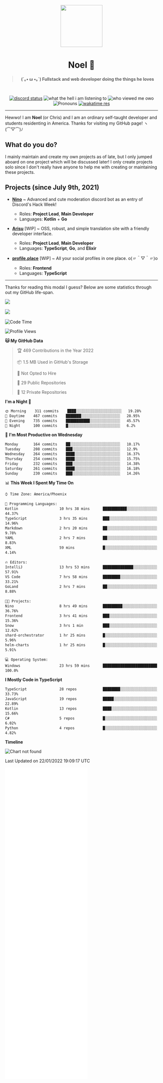 <div align='center'>
  <div align='center'>
    <img
      src='https://cdn.floofy.dev/art/icons/icon_cinnamonserval.png'
      width='138'
      height='138'
    />
  </div>
  <h1>Noel 🐾</h1>
  <blockquote><strong>(´｡• ω •｡`) Fullstack and web developer doing the things he loves</strong></blockquote>

  <br />

  <a href='https://discord.com/users/280158289667555328' target='_blank'><img alt="discord status" src="https://dev.discordprofiles.me/badge/status/280158289667555328" /></a>
  <img alt="what the hell i am listening to" src="https://dev.discordprofiles.me/badge/spotify/280158289667555328" />
  <img alt="who viewed me owo" src="https://komarev.com/ghpvc/?username=auguwu" />
  <img alt='Pronouns' src='https://img.shields.io/endpoint?url=https://pronoundb.org/shields/6004d014406af11e4593a013' />
  <a href="https://wakatime.com/@auguwu" target='_blank'>
    <img alt='wakatime res' src='https://wakatime.com/badge/user/89736485-42ec-4c0f-a2f3-481db74514dc.svg' />
  </a>
</div>

<hr />

Hewwo! I am **Noel** (or Chris) and I am an ordinary self-taught developer and students residenting in America. Thanks for visiting my GitHub page! ヽ(⌒▽⌒)ﾉ

## What do you do?
I mainly maintain and create my own projects as of late, but I only jumped aboard on one project which will be discussed later! I only create projects
solo since I don't really have anyone to help me with creating or maintaining these projects.

## Projects (since July 9th, 2021)
- [**Nino**](https://nino.sh) ~ Advanced and cute moderation discord bot as an entry of Discord's Hack Week!
  - Roles: **Project Lead**, **Main Developer**
  - Languages: **Kotlin** + **Go**

- [**Arisu**](https://arisu.land) [WIP] ~ OSS, robust, and simple translation site with a friendly developer interface.
  - Roles: **Project Lead**, **Main Developer**
  - Languages: **TypeScript**, **Go**, and **Elixir**

- [**profile.place**](https://profile.place) [WIP] ~ All your social profiles in one place. o(〃＾▽＾〃)o
  - Roles: **Frontend**
  - Languages: **TypeScript**

---

Thanks for reading this modal I guess? Below are some statistics through out my GitHub life-span.

![](https://github-readme-stats.vercel.app/api?username=auguwu&count_private=true&show_icons=true&theme=gruvbox)

![](https://github-readme-stats.vercel.app/api/top-langs/?username=auguwu&layout=compact&theme=gruvbox)

<!--START_SECTION:waka-->
![Code Time](http://img.shields.io/badge/Code%20Time-2%2C658%20hrs%2019%20mins-blue)

![Profile Views](http://img.shields.io/badge/Profile%20Views-4-blue)

**🐱 My GitHub Data** 

> 🏆 469 Contributions in the Year 2022
 > 
> 📦 1.5 MB Used in GitHub's Storage 
 > 
> 🚫 Not Opted to Hire
 > 
> 📜 29 Public Repositories 
 > 
> 🔑 12 Private Repositories  
 > 
**I'm a Night 🦉** 

```text
🌞 Morning    311 commits    ████░░░░░░░░░░░░░░░░░░░░░   19.28% 
🌆 Daytime    467 commits    ███████░░░░░░░░░░░░░░░░░░   28.95% 
🌃 Evening    735 commits    ███████████░░░░░░░░░░░░░░   45.57% 
🌙 Night      100 commits    █░░░░░░░░░░░░░░░░░░░░░░░░   6.2%

```
📅 **I'm Most Productive on Wednesday** 

```text
Monday       164 commits    ██░░░░░░░░░░░░░░░░░░░░░░░   10.17% 
Tuesday      208 commits    ███░░░░░░░░░░░░░░░░░░░░░░   12.9% 
Wednesday    264 commits    ████░░░░░░░░░░░░░░░░░░░░░   16.37% 
Thursday     254 commits    ████░░░░░░░░░░░░░░░░░░░░░   15.75% 
Friday       232 commits    ███░░░░░░░░░░░░░░░░░░░░░░   14.38% 
Saturday     261 commits    ████░░░░░░░░░░░░░░░░░░░░░   16.18% 
Sunday       230 commits    ███░░░░░░░░░░░░░░░░░░░░░░   14.26%

```


📊 **This Week I Spent My Time On** 

```text
⌚︎ Time Zone: America/Phoenix

💬 Programming Languages: 
Kotlin                   10 hrs 38 mins      ███████████░░░░░░░░░░░░░░   44.37% 
TypeScript               3 hrs 35 mins       ███░░░░░░░░░░░░░░░░░░░░░░   14.96% 
Markdown                 2 hrs 20 mins       ██░░░░░░░░░░░░░░░░░░░░░░░   9.78% 
YAML                     2 hrs 7 mins        ██░░░░░░░░░░░░░░░░░░░░░░░   8.83% 
XML                      59 mins             █░░░░░░░░░░░░░░░░░░░░░░░░   4.14%

🔥 Editors: 
IntelliJ                 13 hrs 53 mins      ██████████████░░░░░░░░░░░   57.91% 
VS Code                  7 hrs 58 mins       ████████░░░░░░░░░░░░░░░░░   33.21% 
GoLand                   2 hrs 7 mins        ██░░░░░░░░░░░░░░░░░░░░░░░   8.88%

🐱‍💻 Projects: 
Nino                     8 hrs 49 mins       █████████░░░░░░░░░░░░░░░░   36.76% 
Frontend                 3 hrs 41 mins       ███░░░░░░░░░░░░░░░░░░░░░░   15.36% 
Snow                     3 hrs 1 min         ███░░░░░░░░░░░░░░░░░░░░░░   12.62% 
shard-orchestrator       1 hr 25 mins        █░░░░░░░░░░░░░░░░░░░░░░░░   5.96% 
helm-charts              1 hr 25 mins        █░░░░░░░░░░░░░░░░░░░░░░░░   5.91%

💻 Operating System: 
Windows                  23 hrs 59 mins      █████████████████████████   100.0%

```

**I Mostly Code in TypeScript** 

```text
TypeScript               28 repos            ████████░░░░░░░░░░░░░░░░░   33.73% 
JavaScript               19 repos            █████░░░░░░░░░░░░░░░░░░░░   22.89% 
Kotlin                   13 repos            ████░░░░░░░░░░░░░░░░░░░░░   15.66% 
C#                       5 repos             █░░░░░░░░░░░░░░░░░░░░░░░░   6.02% 
Python                   4 repos             █░░░░░░░░░░░░░░░░░░░░░░░░   4.82%

```


**Timeline**

![Chart not found](https://raw.githubusercontent.com/auguwu/auguwu/master/charts/bar_graph.png) 


 Last Updated on 22/01/2022 19:09:17 UTC
<!--END_SECTION:waka-->

![](./github-metrics.svg)
